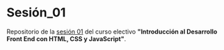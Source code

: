 # Sesión_01
Repositorio de la [sesión 01](https://github.com/profesorfaco/front-2023-1/tree/main/sesion_01) del curso electivo **"Introducción al Desarrollo Front End con HTML, CSS y JavaScript"**.
